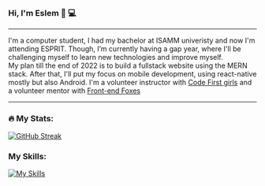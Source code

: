 ### Hi, I'm Eslem 👋 💻

<hr>
I'm a computer student, I had my bachelor at ISAMM univeristy and now I'm attending ESPRIT. Though, I’m currently having a gap year, where I'll be challenging myself to learn new technologies and improve myself.
<br>
My plan till the end of 2022 is to build a fullstack website using the MERN stack. After that, I'll put my focus on mobile development, using react-native mostly but also Android.
I'm a volunteer instructor with <a href='https://codefirstgirls.com/'> Code First girls</a> and a volunteer mentor with  <a href="https://frontendfoxes.school/ourschool">Front-end Foxes </a>
<hr>

### :fire: My Stats:

[![GitHub Streak](https://github-readme-streak-stats.herokuapp.com?user=EslemOuederni&theme=dark&hide_border=true)](https://git.io/streak-stats)
<br>

### My Skills:
[![My Skills](https://skillicons.dev/icons?i=html,css,js,tailwindcss,react,nodejs,express,java,symfony,mongodb,mysql,git,github,vercel,vscode,figma&theme=dark)](https://skillicons.dev)
